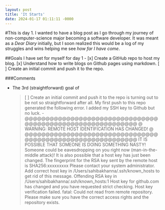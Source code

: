 ```yaml
---
layout: post
title: 'It Starts'
date: 2024-01-17 01:11:11 -0000
---
```


#This is day 1.
I wanted to have a blog post as I go through my journey of non-computer-science major becoming a software developer. It was meant as a _Dear Diary_ initially, but I soon realized this would be a log of my struggles and wins helping me see _how far I have come_.

##Goals I have set for myself for day 1 -
[x] Create a GitHub repo to host my blog.
[x] Understand how to write blogs on Github pages using markdown.
[ ] Create an initial commit and push it to the repo.

###Comments

- The 3rd (straightforward) goal of
  > [ ] Create an initial commit and push it to the repo
  > is turning out to be not so straightforward after all. My first push to this repo generated the following error. I added my SSH key to Github but no luck. -
  > @@@@@@@@@@@@@@@@@@@@@@@@@@@@@@@@@@@@@@@@@@@@@@@@@@@@@@@@@@@
  > @ WARNING: REMOTE HOST IDENTIFICATION HAS CHANGED! @
  > @@@@@@@@@@@@@@@@@@@@@@@@@@@@@@@@@@@@@@@@@@@@@@@@@@@@@@@@@@@
  > IT IS POSSIBLE THAT SOMEONE IS DOING SOMETHING NASTY!
  > Someone could be eavesdropping on you right now (man-in-the-middle attack)!
  > It is also possible that a host key has just been changed.
  > The fingerprint for the RSA key sent by the remote host is
  > SHA256:xxxxxxxxx
  > Please contact your system administrator.
  > Add correct host key in /Users/sahibakhanna/.ssh/known_hosts to get rid of this message.
  > Offending RSA key in /Users/sahibakhanna/.ssh/known_hosts:1
  > Host key for github.com has changed and you have requested strict checking.
  > Host key verification failed.
  > fatal: Could not read from remote repository.
  > Please make sure you have the correct access rights
  > and the repository exists.
